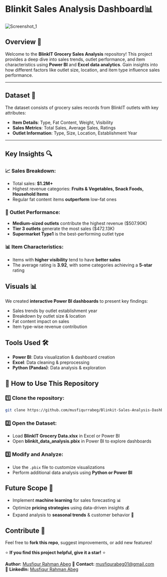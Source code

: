 # Blinkit Sales Analysis Dashboard📊

![Screenshot_1](https://github.com/user-attachments/assets/604a7963-5c27-46f2-a349-c9f7ccb8dfdd)

## Overview 🚀
Welcome to the **BlinkIT Grocery Sales Analysis** repository! This project provides a deep dive into sales trends, outlet performance, and item characteristics using **Power BI** and **Excel data analytics**. Gain insights into how different factors like outlet size, location, and item type influence sales performance.

---
## Dataset 📂
The dataset consists of grocery sales records from BlinkIT outlets with key attributes:
- **Item Details**: Type, Fat Content, Weight, Visibility
- **Sales Metrics**: Total Sales, Average Sales, Ratings
- **Outlet Information**: Type, Size, Location, Establishment Year

---

## Key Insights 🔍
### 📈 Sales Breakdown:
- Total sales: **$1.2M+**
- Highest revenue categories: **Fruits & Vegetables, Snack Foods, Household Items**
- Regular fat content items **outperform** low-fat ones


### 🏪 Outlet Performance:
- **Medium-sized outlets** contribute the highest revenue ($507.90K)
- **Tier 3 outlets** generate the most sales ($472.13K)
- **Supermarket Type1** is the best-performing outlet type

### 📊 Item Characteristics:
- Items with **higher visibility** tend to have **better sales**
- The average rating is **3.92**, with some categories achieving a **5-star** rating

## Visuals 📊
We created **interactive Power BI dashboards** to present key findings:
- Sales trends by outlet establishment year
- Breakdown by outlet size & location
- Fat content impact on sales
- Item type-wise revenue contribution

## Tools Used 🛠️
- **Power BI**: Data visualization & dashboard creation
- **Excel**: Data cleaning & preprocessing
- **Python (Pandas)**: Data analysis & exploration

## 📌 How to Use This Repository
### 1️⃣ Clone the repository:
```bash
git clone https://github.com/musfiqurrabeg/Blinkit-Sales-Analysis-Dashboard.git
```

### 2️⃣ Open the Dataset:
- Load **BlinkIT Grocery Data.xlsx** in Excel or Power BI
- Open **blinkit_data_analysis.pbix** in Power BI to explore dashboards

### 3️⃣ Modify and Analyze:
- Use the `.pbix` file to customize visualizations
- Perform additional data analysis using **Python or Power BI**

## Future Scope 🚀
- Implement **machine learning** for sales forecasting 📊
- Optimize **pricing strategies** using data-driven insights 💰
- Expand analysis to **seasonal trends** & customer behavior 🎯

## Contribute 🤝
Feel free to **fork this repo**, suggest improvements, or add new features!

⭐ **If you find this project helpful, give it a star!** ⭐

**Author:** [Musfiqur Rahman Abeg](https://github.com/musfiqurrabeg)
📧 **Contact:** musfiqurabeg01@gmail.com  
🔗 **LinkedIn:** [Musfiqur Rahman Abeg](https://www.linkedin.com/in/musfiqurrabeg)  

